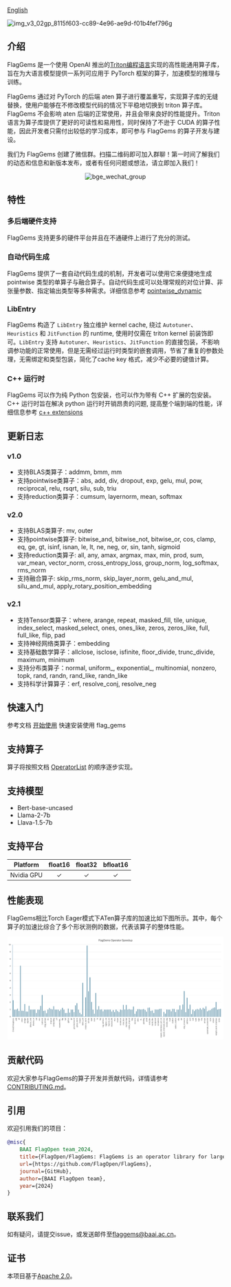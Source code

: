 [English](./README.md)

![img_v3_02gp_8115f603-cc89-4e96-ae9d-f01b4fef796g](https://github.com/user-attachments/assets/97950fc6-62bb-4b6a-b8d5-5751c14492fa)

## 介绍

FlagGems 是一个使用 OpenAI 推出的[Triton编程语言](https://github.com/openai/triton)实现的高性能通用算子库，旨在为大语言模型提供一系列可应用于 PyTorch 框架的算子，加速模型的推理与训练。

FlagGems 通过对 PyTorch 的后端 aten 算子进行覆盖重写，实现算子库的无缝替换，使用户能够在不修改模型代码的情况下平稳地切换到 triton 算子库。FlagGems 不会影响 aten 后端的正常使用，并且会带来良好的性能提升。Triton 语言为算子库提供了更好的可读性和易用性，同时保持了不逊于 CUDA 的算子性能，因此开发者只需付出较低的学习成本，即可参与 FlagGems 的算子开发与建设。

我们为 FlagGems 创建了微信群。扫描二维码即可加入群聊！第一时间了解我们的动态和信息和新版本发布，或者有任何问题或想法，请立即加入我们！

<p align="center">
 <img src="https://github.com/user-attachments/assets/69019a23-0550-44b1-ac42-e73f06cb55d6" alt="bge_wechat_group" class="center" width="200">
</p>

## 特性

### 多后端硬件支持
FlagGems 支持更多的硬件平台并且在不通硬件上进行了充分的测试。

### 自动代码生成
FlagGems 提供了一套自动代码生成的机制，开发者可以使用它来便捷地生成 pointwise 类型的单算子与融合算子。自动代码生成可以处理常规的对位计算、非张量参数、指定输出类型等多种需求。详细信息参考 [pointwise_dynamic](docs/pointwise_dynamic.md)

### LibEntry
FlagGems 构造了 `LibEntry` 独立维护 kernel cache, 绕过 `Autotuner`、`Heuristics` 和 `JitFunction` 的 runtime, 使用时仅需在 triton kernel 前装饰即可。`LibEntry` 支持 `Autotuner`、`Heuristics`、`JitFunction` 的直接包装，不影响调参功能的正常使用，但是无需经过运行时类型的嵌套调用，节省了重复的参数处理，无需绑定和类型包装，简化了cache key 格式，减少不必要的键值计算。

### C++ 运行时
FlagGems 可以作为纯 Python 包安装，也可以作为带有 C++ 扩展的包安装。C++ 运行时旨在解决 python 运行时开销昂贵的问题, 提高整个端到端的性能，详细信息参考 [c++ extensions](docs/build_flaggems_with_c_extensions.md)

## 更新日志

### v1.0
- 支持BLAS类算子：addmm, bmm, mm
- 支持pointwise类算子：abs, add, div, dropout, exp, gelu, mul, pow, reciprocal, relu, rsqrt, silu, sub, triu
- 支持reduction类算子：cumsum, layernorm, mean, softmax

### v2.0
- 支持BLAS类算子: mv, outer
- 支持pointwise类算子: bitwise_and, bitwise_not, bitwise_or, cos, clamp, eq, ge, gt, isinf, isnan, le, lt, ne, neg, or, sin, tanh, sigmoid
- 支持reduction类算子: all, any, amax, argmax, max, min, prod, sum, var_mean, vector_norm, cross_entropy_loss, group_norm, log_softmax, rms_norm
- 支持融合算子: skip_rms_norm, skip_layer_norm, gelu_and_mul, silu_and_mul, apply_rotary_position_embedding

### v2.1
- 支持Tensor类算子：where, arange, repeat, masked_fill, tile, unique, index_select, masked_select, ones, ones_like, zeros, zeros_like, full, full_like, flip, pad
- 支持神经网络类算子：embedding
- 支持基础数学算子：allclose, isclose, isfinite, floor_divide, trunc_divide, maximum, minimum
- 支持分布类算子：normal, uniform_, exponential_, multinomial, nonzero, topk, rand, randn, rand_like, randn_like
- 支持科学计算算子：erf, resolve_conj, resolve_neg

## 快速入门

参考文档 [开始使用](docs/get_start_with_flaggems.md) 快速安装使用 flag_gems

## 支持算子

算子将按照文档 [OperatorList](docs/operator_list.md) 的顺序逐步实现。

## 支持模型

- Bert-base-uncased
- Llama-2-7b
- Llava-1.5-7b

## 支持平台

| Platform | float16 | float32 | bfloat16 |
| :---: | :---: | :---: | :---: |
| Nvidia GPU | ✓ | ✓ | ✓ |

## 性能表现

FlagGems相比Torch Eager模式下ATen算子库的加速比如下图所示。其中，每个算子的加速比综合了多个形状测例的数据，代表该算子的整体性能。

![算子加速比](./docs/assets/speedup-20250423.png)

## 贡献代码

欢迎大家参与FlagGems的算子开发并贡献代码，详情请参考[CONTRIBUTING.md](/CONTRIBUTING_cn.md)。

## 引用

欢迎引用我们的项目：

```bibtex
@misc{
    BAAI FlagOpen team_2024,
    title={FlagOpen/FlagGems: FlagGems is an operator library for large language models implemented in the Triton language.},
    url={https://github.com/FlagOpen/FlagGems},
    journal={GitHub},
    author={BAAI FlagOpen team},
    year={2024}
}
```

## 联系我们

如有疑问，请提交issue，或发送邮件至<a href="mailto:flaggems@baai.ac.cn">flaggems@baai.ac.cn</a>。

## 证书

本项目基于[Apache 2.0](./LICENSE)。
